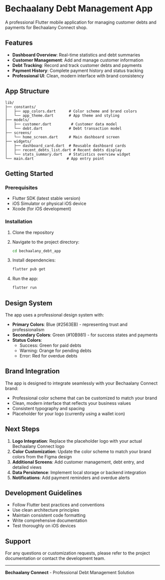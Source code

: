 # Bechaalany Debt Management App

A professional Flutter mobile application for managing customer debts and payments for Bechaalany Connect shop.

## Features

- **Dashboard Overview**: Real-time statistics and debt summaries
- **Customer Management**: Add and manage customer information
- **Debt Tracking**: Record and track customer debts and payments
- **Payment History**: Complete payment history and status tracking
- **Professional UI**: Clean, modern interface with brand consistency

## App Structure

```
lib/
├── constants/
│   ├── app_colors.dart      # Color scheme and brand colors
│   └── app_theme.dart       # App theme and styling
├── models/
│   ├── customer.dart         # Customer data model
│   └── debt.dart            # Debt transaction model
├── screens/
│   └── home_screen.dart     # Main dashboard screen
├── widgets/
│   ├── dashboard_card.dart  # Reusable dashboard cards
│   ├── recent_debts_list.dart # Recent debts display
│   └── stats_summary.dart   # Statistics overview widget
└── main.dart               # App entry point
```

## Getting Started

### Prerequisites

- Flutter SDK (latest stable version)
- iOS Simulator or physical iOS device
- Xcode (for iOS development)

### Installation

1. Clone the repository
2. Navigate to the project directory:
   ```bash
   cd bechaalany_debt_app
   ```

3. Install dependencies:
   ```bash
   flutter pub get
   ```

4. Run the app:
   ```bash
   flutter run
   ```

## Design System

The app uses a professional design system with:

- **Primary Colors**: Blue (#2563EB) - representing trust and professionalism
- **Secondary Colors**: Green (#10B981) - for success states and payments
- **Status Colors**: 
  - Success: Green for paid debts
  - Warning: Orange for pending debts
  - Error: Red for overdue debts

## Brand Integration

The app is designed to integrate seamlessly with your Bechaalany Connect brand:

- Professional color scheme that can be customized to match your brand
- Clean, modern interface that reflects your business values
- Consistent typography and spacing
- Placeholder for your logo (currently using a wallet icon)

## Next Steps

1. **Logo Integration**: Replace the placeholder logo with your actual Bechaalany Connect logo
2. **Color Customization**: Update the color scheme to match your brand colors from the Figma design
3. **Additional Screens**: Add customer management, debt entry, and detailed views
4. **Data Persistence**: Implement local storage or backend integration
5. **Notifications**: Add payment reminders and overdue alerts

## Development Guidelines

- Follow Flutter best practices and conventions
- Use clean architecture principles
- Maintain consistent code formatting
- Write comprehensive documentation
- Test thoroughly on iOS devices

## Support

For any questions or customization requests, please refer to the project documentation or contact the development team.

---

**Bechaalany Connect** - Professional Debt Management Solution
